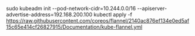 sudo kubeadm init --pod-network-cidr=10.244.0.0/16 --apiserver-advertise-address=192.168.200.100
kubectl apply -f https://raw.githubusercontent.com/coreos/flannel/2140ac876ef134e0ed5af15c65e414cf26827915/Documentation/kube-flannel.yml